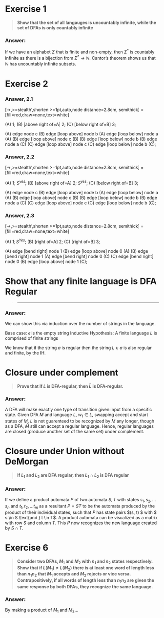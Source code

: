 Exercise 1
==========

> **Show that the set of all langauges is uncountably infinite, while
> the set of DFAs is only countably infinite**

### Answer:

If we have an alphabet $\Sigma$ that is finite and non-empty, then
$\Sigma^*$ is countably infinite as there is a bijection from
$\Sigma^* \to \mathbb{N}$. Cantor’s theorem shows us that $\mathbb{N}$
has uncountably infinite subsets.

Exercise 2
==========

### Answer, 2.1

[-\>,\>=stealth’,shorten \>=1pt,auto,node distance=2.8cm, semithick]
=[fill=red,draw=none,text=white]

\(A) <span>$1$</span>; (B) [above right of=A] <span>$2$</span>; (C)
[below right of=B] <span>$3$</span>;

\(A) edge node <span>c</span> (B) edge [loop above] node <span>b</span>
(A) edge [loop below] node <span>a</span> (A) (B) edge [loop above] node
<span>c</span> (B) (B) edge [loop below] node <span>b</span> (B) edge
node <span>a</span> (C) (C) edge [loop above] node <span>c</span> (C)
edge [loop below] node <span>b</span> (C);

### Answer, 2.2

[-\>,\>=stealth’,shorten \>=1pt,auto,node distance=2.8cm, semithick]
=[fill=red,draw=none,text=white]

\(A) <span>$1$; $S^{yes}$</span>; (B) [above right of=A] <span>$2$;
$S^{yes}$</span>; (C) [below right of=B] <span>$3$</span>;

\(A) edge node <span>c</span> (B) edge [loop above] node <span>b</span>
(A) edge [loop below] node <span>a</span> (A) (B) edge [loop above] node
<span>c</span> (B) (B) edge [loop below] node <span>b</span> (B) edge
node <span>a</span> (C) (C) edge [loop above] node <span>c</span> (C)
edge [loop below] node <span>b</span> (C);

### Answer, 2.3

[-\>,\>=stealth’,shorten \>=1pt,auto,node distance=2.8cm, semithick]
=[fill=red,draw=none,text=white]

\(A) <span>$1; S^{Yes}$</span>; (B) [right of=A] <span>$2$</span>; (C)
[right of=B] <span>$3$</span>;

\(A) edge [bend right] node <span>1</span> (B) edge [loop above] node
<span>0</span> (A) (B) edge [bend right] node <span>1</span> (A) edge
[bend right] node <span>0</span> (C) (C) edge [bend right] node
<span>0</span> (B) edge [loop above] node <span>1</span> (C);

Show that any finite language is DFA Regular
============================================

> ** **

### Answer:

We can show this via induction over the number of strings in the
language.

Base case: $\epsilon$ is the empty string Inductive Hypothesis: A finite
language $L$ is comprised of finite strings

We know that if the string ${a}$ is regular then the string $L \cup {a}$
is also regular and finite, by the IH.

Closure under complement
========================

> **Prove that if $L$ is DFA-regular, then $\bar{L}$ is DFA-regular.**

### Answer:

A DFA will make exactly one type of transition given input from a
specific state. Given DFA $M$ and language $L$, $w_1 \in L$, swapping
accept and start states of $M$, $L$ is not guarenteed to be recognized
by $M$ any longer, though as a DFA, $\bar{M}$ still can accept a regular
language. Hence, regular languages are closed (produce another set of
the same set) under complement.

Closure under Union without DeMorgan
====================================

> **If $L_1$ and $L_2$ are DFA regular, then $L_1 \cap L_2$ is DFA
> regular**

### Answer:

If we define a product automata $P$ of two automata $S,T$ with states
$s_1,
s_2, \dots s_n$ and $t_1, t_2, \dots t_m$ as a resultant $P = ST$ to be
the automata produced by the product of their individual states, such
that $P$ has state pairs $(s, t) $ with $ s \in S \text{and } t \in T$.
A product automata can be visualized as a matrix with row $S$ and column
$T$. This $P$ now recognizes the new language created by $S \cap T$.

Exercise 6
==========

> **Consider two DFAs, $M_1$ and $M_2$ with $n_1$ and $n_2$ states
> respectively. Show that if $L(M_1) \neq L(M_2)$ there is at least one
> word of length less than $n_1n_2$ that $M_1$ accepts and $M_2$ rejects
> or vice versa. Contrapositively, if all words of length less than
> $n_1n_2$ are given the same response by both DFAs, they recognize the
> same language.**

### Answer:

By making a product of $M_1$ and $M_2$…

